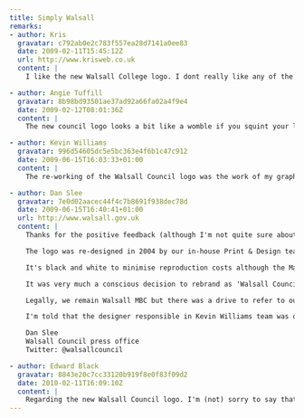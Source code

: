 ```yaml
---
title: Simply Walsall
remarks:
- author: Kris
  gravatar: c792ab0e2c783f557ea28d7141a0ee83
  date: 2009-02-11T15:45:12Z
  url: http://www.krisweb.co.uk
  content: |
    I like the new Walsall College logo. I dont really like any of the Council logos, but thats just my unprofessional design opinion.

- author: Angie Tuffill
  gravatar: 8b98bd93501ae37ad92a66fa02a4f9e4
  date: 2009-02-12T08:01:36Z
  content: |
    The new council logo looks a bit like a womble if you squint your left eye! I like it!

- author: Kevin Williams
  gravatar: 996d54605dc5e5bc363e4f6b1c47c912
  date: 2009-06-15T16:03:33+01:00
  content: |
    The re-working of the Walsall Council logo was the work of my graphics team in the in-house Walsall Council Print and Design Unit. We branded the council back in 2004 and continue to manage the brand development. Thanks for your kind comments.

- author: Dan Slee
  gravatar: 7e0d02aacec44f4c7b8691f938dec78d
  date: 2009-06-15T16:40:41+01:00
  url: http://www.walsall.gov.uk
  content: |
    Thanks for the positive feedback (although I'm not quite sure about the Womble reference, Angie!).

    The logo was re-designed in 2004 by our in-house Print & Design team. This was to make the logo less busy and more accessable to people.

    It's black and white to minimise reproduction costs although the Mayor's Office is entitled to use a version that has a colour crest.

    It was very much a conscious decision to rebrand as 'Walsall Council' rather than the legally accurate but its-a-mouthful-to-say-it 'Walsall Metropolitan Borough Council.'

    Legally, we remain Walsall MBC but there was a drive to refer to ourselves as Walsall Council across all media. It's simpler. It is, afterall, also what residents refer to us as.

    I'm told that the designer responsible in Kevin Williams team was one Steve Bagley.

    Dan Slee
    Walsall Council press office
    Twitter: @walsallcouncil

- author: Edward Black
  gravatar: 8843e20c7cc33120b919f8e0f83f09d2
  date: 2010-02-11T16:09:10Z
  content: |
    Regarding the new Walsall Council logo. I'm (not) sorry to say that it isn't as good as its predecessor. During my thirty years in the business I've always found that imagination is free.
---
```

